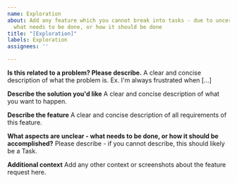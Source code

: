 ```yaml
---
name: Exploration
about: Add any feature which you cannot break into tasks - due to uncertainty on either
  what needs to be done, or how it should be done
title: "[Exploration]"
labels: Exploration
assignees: ''

---
```


**Is this related to a problem? Please describe.**
A clear and concise description of what the problem is. Ex. I'm always frustrated when [...]

**Describe the solution you'd like**
A clear and concise description of what you want to happen.

**Describe the feature**
A clear and concise description of all requirements of this feature.

**What aspects are unclear - what needs to be done, or how it should be accomplished?**
Please describe - if you cannot describe, this should likely be a Task.

**Additional context**
Add any other context or screenshots about the feature request here.
